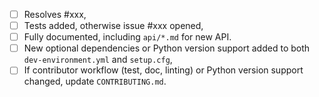 <!-- Feel free to remove check-list items that aren't relevant to your change -->

 - [ ] Resolves #xxx,
 - [ ] Tests added, otherwise issue #xxx opened,
 - [ ] Fully documented, including `api/*.md` for new API.
 - [ ] New optional dependencies or Python version support added to both `dev-environment.yml` and `setup.cfg`,
 - [ ] If contributor workflow (test, doc, linting) or Python version support changed, update `CONTRIBUTING.md`.

